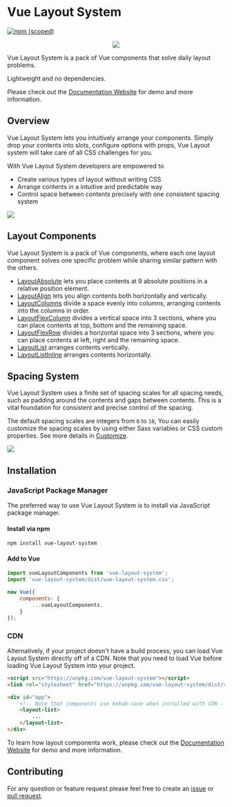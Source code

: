 # Vue Layout System

[![npm (scoped)](https://img.shields.io/npm/v/vue-layout-system.svg)](https://www.npmjs.com/package/vue-layout-system)

<p align="center"><img src="https://leeboyin.github.io/vue-layout-system/logo.png"></p>

Vue Layout System is a pack of Vue components that solve daily layout problems.

Lightweight and no dependencies.

Please check out the [Documentation Website](https://leeboyin.github.io/vue-layout-system/) for demo and more information.

## Overview

Vue Layout System lets you intuitively arrange your components. Simply drop your contents into slots, configure options with props, Vue Layout system will take care of all CSS challenges for you.

With Vue Layout System developers are empowered to

- Create various types of layout without writing CSS
- Arrange contents in a intuitive and predictable way
- Control space between contents precisely with one consistent spacing system

![](https://leeboyin.github.io/vue-layout-system/layout_highlight.gif)

## Layout Components

Vue Layout System is a pack of Vue components, where each one layout component solves one specific problem while sharing similar pattern with the others.

- [LayoutAbsolute](https://leeboyin.github.io/vue-layout-system/components/LayoutAbsolute) lets you place contents at 9 absolute positions in a relative position element.
- [LayoutAlign](https://leeboyin.github.io/vue-layout-system/components/LayoutAlign) lets you align contents both horizontally and vertically.
- [LayoutColumns](https://leeboyin.github.io/vue-layout-system/components/LayoutColumns) divide a space evenly into columns, arranging contents into the columns in order.
- [LayoutFlexColumn](https://leeboyin.github.io/vue-layout-system/components/LayoutFlexColumn) divides a vertical space into 3 sections, where you can place contents at top, bottom and the remaining space.
- [LayoutFlexRow](https://leeboyin.github.io/vue-layout-system/components/LayoutFlexRow) divides a horizontal space into 3 sections, where you can place contents at left, right and the remaining space.
- [LayoutList](https://leeboyin.github.io/vue-layout-system/components/LayoutList) arranges contents vertically.
- [LayoutListInline](https://leeboyin.github.io/vue-layout-system/components/LayoutListInline) arranges contents horizontally.

## Spacing System

Vue Layout System uses a finite set of spacing scales for all spacing needs, such as padding around the contents and gaps between contents. This is a vital foundation for consistent and precise control of the spacing.

The default spacing scales are integers from `0` to `10`, You can easily customize the spacing scales by using either Sass variables or CSS custom properties. See more details in [Customize](https://leeboyin.github.io/vue-layout-system/customize/).

![](https://leeboyin.github.io/vue-layout-system/spacing_system.png)

## Installation

### JavaScript Package Manager 
The preferred way to use Vue Layout System is to install via JavaScript package manager.

#### Install via npm
```shell script
npm install vue-layout-system
```

#### Add to Vue
```javascript
import vueLayoutComponents from 'vue-layout-system';
import 'vue-layout-system/dist/vue-layout-system.css';

new Vue({
	components: {
		...vueLayoutComponents,
	}
});
```

### CDN
Alternatively, if your project doesn't have a build process, you can load Vue Layout System directly off of a CDN. Note that you need to load Vue before loading Vue Layout System into your project.

```html
<script src="https://unpkg.com/vue-layout-system"></script>
<link rel="stylesheet" href="https://unpkg.com/vue-layout-system/dist/vue-layout-system.css">

<div id="app">
	<!-- Note that components use kebab-case when installed with CDN -->
	<layout-list>
		...
	</layout-list>
</div>
```

To learn how layout components work, please check out the [Documentation Website](https://leeboyin.github.io/vue-layout-system/) for demo and more information.

## Contributing
For any question or feature request please feel free to create an [issue](https://github.com/LeeBoYin/vue-layout-system/issues/new) or [pull request](https://github.com/LeeBoYin/vue-layout-system/pulls).
